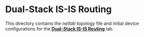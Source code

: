 # Dual-Stack IS-IS Routing

This directory contains the *netlab* topology file and initial device configurations for the **[Dual-Stack IS-IS Routing](../docs/basic/5-ipv6.md)** lab.

